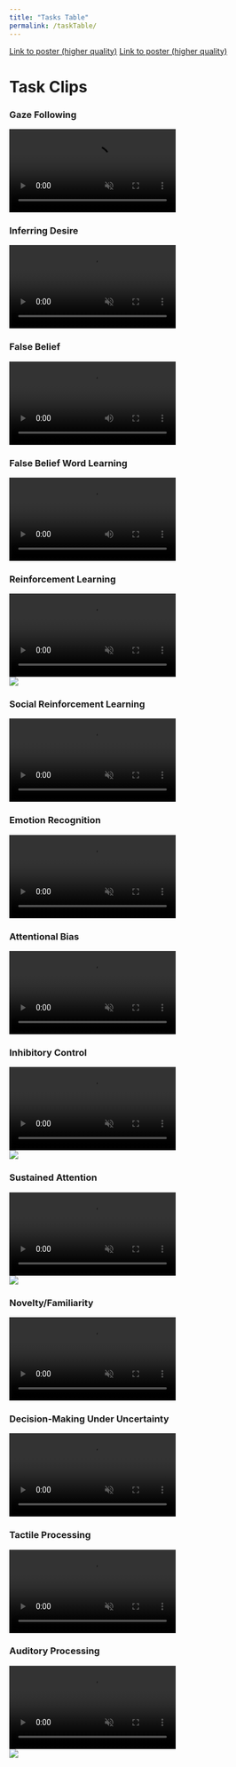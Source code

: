 ```yaml
---
title: "Tasks Table"
permalink: /taskTable/
---
```


<a href="../pipsWorldEposter.pdf" target="_blank">Link to poster (higher quality)</a>
[Link to poster (higher quality)](../pipsWorldEposter.pdf)

<h1 padding-left="-4rem" padding-right="-4rem">Task Clips</h1>

<div class="FlexContainer">
  <div class="FlexContainerCol">
    <h3>Gaze Following</h3>
    <div class="FlexContainer">
      <video id="GDP" src="../Video/GDP.mp4" autoplay muted loop preload></video>
    </div>
  </div>
  <div class="FlexContainerCol">
    <h3>Inferring Desire</h3>
    <div class="FlexContainer">
      <video id="UD" src="../Video/UD.mp4" autoplay muted loop preload></video>
    </div>
  </div>
</div>

<div class="FlexContainer">
  <div class="FlexContainerCol">
    <h3>False Belief</h3>
    <div class="FlexContainer">
      <video id="FB" src="../Video/FB.mp4" controls preload></video>
    </div>
  </div>
  <div class="FlexContainerCol">
    <h3>False Belief Word Learning</h3>
    <div class="FlexContainer">
      <video id="FBW" src="../Video/FBW.mp4" controls preload></video>
    </div>
  </div>
</div>

<div class="FlexContainer">
  <div class="FlexContainerCol">
    <h3>Reinforcement Learning</h3>
    <div class="FlexContainer">
      <video id="RL" src="../Video/RL.mp4" autoplay muted loop preload></video>
    	<div class="Overlay">
        <img src="../volumeOff.png" controlledVideoId="RL" onclick="toggleMute(this)">
      </div>
    </div>
  </div>
  <div class="FlexContainerCol">
    <h3>Social Reinforcement Learning</h3>
    <div class="FlexContainer">
      <video id="RLS" src="../Video/RLS.mp4" autoplay muted loop preload></video>
    </div>
  </div>
</div>

<div class="FlexContainer">
  <div class="FlexContainerCol">
    <h3>Emotion Recognition</h3>
    <div class="FlexContainer">
      <video id="ER" src="../Video/ER.mp4" autoplay muted loop preload></video>
    </div>
  </div>
  <div class="FlexContainerCol">
    <h3>Attentional Bias</h3>
    <div class="FlexContainer">
      <video id="EDP" src="../Video/EDP.mp4" autoplay muted loop preload></video>
    </div>
  </div>
</div>

<div class="FlexContainer">
  <div class="FlexContainerCol">
    <h3>Inhibitory Control</h3>
    <div class="FlexContainer">
      <video id="GNG" src="../Video/GNG.mp4" autoplay muted loop preload></video>
    	<div class="Overlay">
        <img src="../volumeOff.png" controlledVideoId="GNG" onclick="toggleMute(this)">
      </div>
    </div>
  </div>
  <div class="FlexContainerCol">
    <h3>Sustained Attention</h3>
    <div class="FlexContainer">
      <video id="SA" src="../Video/SA.mp4" autoplay muted loop preload></video>
    	<div class="Overlay">
        <img src="../volumeOff.png" controlledVideoId="SA" onclick="toggleMute(this)">
      </div>
    </div>
  </div>
</div>

<div class="FlexContainer">
  <div class="FlexContainerCol">
    <h3>Novelty/Familiarity</h3>
    <div class="FlexContainer">
      <video id="NF" src="../Video/NF.mp4" autoplay muted loop preload></video>
    </div>
  </div>
  <div class="FlexContainerCol">
    <h3>Decision-Making Under Uncertainty</h3>
    <div class="FlexContainer">
      <video id="MC" src="../Video/MC.mp4" autoplay muted loop preload></video>
    </div>
  </div>
</div>

<div class="FlexContainer">
  <div class="FlexContainerCol">
    <h3>Tactile Processing</h3>
    <div class="FlexContainer">
      <video id="TP" src="../Video/Kitten.mp4" autoplay muted loop preload></video>
    </div>
  </div>
  <div class="FlexContainerCol">
    <h3>Auditory Processing</h3>
    <div class="FlexContainer">
      <video id="AP" src="../Video/Birds.mp4" autoplay muted loop preload></video>
      <div class="Overlay">
        <img src="../volumeOff.png" controlledVideoId="AP" onclick="toggleMute(this)">
      </div>
    </div>
  </div>
</div>

<script>
var vid = document.getElementById("myVideo");
function toggleMute(el) { 
    var vidId = el.getAttribute('controlledVideoId');
    var vid = document.getElementById(vidId);
    vid.muted = !vid.muted;
    el.src = vid.muted ? "../volumeOff.png" : "../volumeOn.png";
}
</script>
